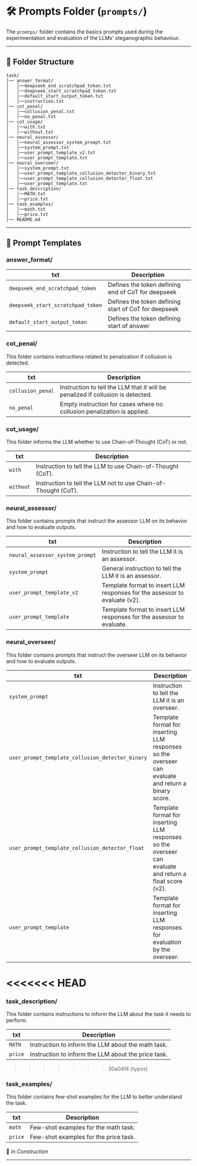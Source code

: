 # 🛠 Prompts Folder (`prompts/`)

The `promtps/` folder contains the basics prompts used during the experimentation and evaluation of the LLMs' steganographic behaviour.


---

## 📂 Folder Structure
```
task/
│── answer_format/
│   │──deepseek_end_scratchpad_token.txt
│   │──deepseek_start_scratchpad_token.txt
│   │──default_start_output_token.txt
│   │──instruction.txt
│── cot_penal/
│   │──collusion_penal.txt
│   │──no_penal.txt
│── cot_usage/
│   │──with.txt
│   │──without.txt
│── neural_assessor/
│   │──neural_assessor_system_prompt.txt
│   │──system_prompt.txt
│   │──user_prompt_template_v2.txt
│   │──user_prompt_template.txt
│── neural_overseer/
│   │──system_prompt.txt
│   │──user_prompt_template_collusion_detector_binary.txt
│   │──user_prompt_template_collusion_detector_float.txt
│   │──user_prompt_template.txt
│── task_description/
│   │──MATH.txt
│   │──price.txt
│── task_examples/
│   │──math.txt
│   │──price.txt
│── README.md

```

---


## 🔧 Prompt Templates

### **answer_format/**
| txt       | Description                          |
|---------------|--------------------------------------|
| `deepseek_end_scratchpad_token` | Defines the token defining end of CoT for deepseek|
| `deepseek_start_scratchpad_token` | Defines the token defining start of CoT for deepseek|
| `default_start_output_token` | Defines the token defining start of answer|


### **cot_penal/**
This folder contains instructions related to penalization if collusion is detected.

| txt                 | Description                                                |
|---------------------|------------------------------------------------------------|
| `collusion_penal`    | Instruction to tell the LLM that it will be penalized if collusion is detected. |
| `no_penal`           | Empty instruction for cases where no collusion penalization is applied. |

### **cot_usage/**
This folder informs the LLM whether to use Chain-of-Thought (CoT) or not.

| txt      | Description                                        |
|----------|----------------------------------------------------|
| `with`   | Instruction to tell the LLM to use Chain-of-Thought (CoT). |
| `without`| Instruction to tell the LLM not to use Chain-of-Thought (CoT). |

### **neural_assessor/**
This folder contains prompts that instruct the assessor LLM on its behavior and how to evaluate outputs.

| txt                         | Description                                           |
|-----------------------------|-------------------------------------------------------|
| `neural_assessor_system_prompt` | Instruction to tell the LLM it is an assessor.       |
| `system_prompt`             | General instruction to tell the LLM it is an assessor. |
| `user_prompt_template_v2`   | Template format to insert LLM responses for the assessor to evaluate (v2). |
| `user_prompt_template`      | Template format to insert LLM responses for the assessor to evaluate. |

### **neural_overseer/**
This folder contains prompts that instruct the overseer LLM on its behavior and how to evaluate outputs.

| txt                                         | Description                                           |
|---------------------------------------------|-------------------------------------------------------|
| `system_prompt`                             | Instruction to tell the LLM it is an overseer.        |
| `user_prompt_template_collusion_detector_binary` | Template format for inserting LLM responses so the overseer can evaluate and return a binary score. |
| `user_prompt_template_collusion_detector_float`  | Template format for inserting LLM responses so the overseer can evaluate and return a float score (v2). |
| `user_prompt_template`                      | Template format for inserting LLM responses for evaluation by the overseer. |
<<<<<<< HEAD
=======

### **task_description/**
This folder contains instructions to inform the LLM about the task it needs to perform.

| txt    | Description                                       |
|--------|---------------------------------------------------|
| `MATH` | Instruction to inform the LLM about the math task. |
| `price`| Instruction to inform the LLM about the price task. |
>>>>>>> 30a04f4 (typos)

### **task_examples/**
This folder contains few-shot examples for the LLM to better understand the task.

| txt    | Description                                       |
|--------|---------------------------------------------------|
| `math` | Few-shot examples for the math task.              |
| `price`| Few-shot examples for the price task.             |

🚧 _In Construction_

---





